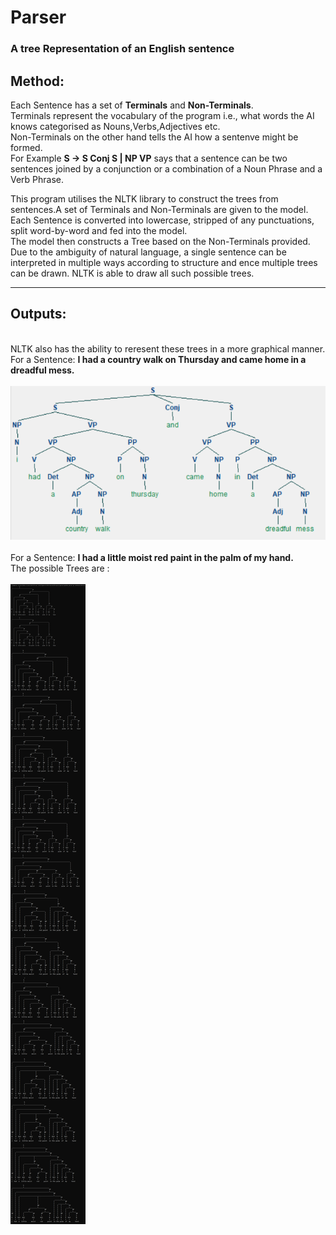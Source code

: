 # Parser

### A tree Representation of an English sentence
<r>

## Method:

Each Sentence has a set of <b>Terminals</b> and <b>Non-Terminals</b>.
<br>
Terminals represent the vocabulary of the program i.e., what words the AI knows categorised as Nouns,Verbs,Adjectives etc.
<br>
Non-Terminals on the other hand tells the AI how a sentenve might be formed.
<br> For Example <b>S -> S Conj S | NP VP</b> says that a sentence can be two sentences joined by a conjunction or a combination
of a Noun Phrase and a Verb Phrase.
<br>

This program utilises the NLTK library to construct the trees from sentences.A set of Terminals and Non-Terminals are given to the model.
<br>
Each Sentence is converted into lowercase, stripped of any punctuations, split word-by-word and fed into the model.
<br>
The model then constructs a Tree based on the Non-Terminals provided.
<br>
Due to the ambiguity of natural language, a single sentence can be interpreted in multiple ways
according to structure and ence multiple trees can be drawn. NLTK is able to draw all such possible trees.

<hr>

## Outputs:

<br>
NLTK also has the ability to reresent these trees in a more graphical manner.
<br>
For a Sentence: <b>I had a country walk on Thursday and came home in a dreadful mess.</b><br>
<br>
<img src='parser/Outputs/Drawn_Outputs/sentence_9_draw.png'>
<br><br>
For a Sentence: <b>I had a little moist red paint in the palm of my hand.</b><br>
The possible Trees are :<br><br>
<img src='parser/Outputs/Terminal_Outputs/sentence_10.png'>
<br><br>

